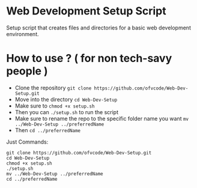 # Web Development Setup Script
Setup script that creates files and directories for a basic web development environment.


# How to use ? ( for non tech-savy people )
* Clone the repository `git clone https://github.com/ofvcode/Web-Dev-Setup.git`
* Move into the directory `cd Web-Dev-Setup`
* Make sure to `chmod +x setup.sh`
* Then you can `./setup.sh` to run the script
* Make sure to rename the repo to the specific folder name you want `mv ../Web-Dev-Setup ../preferredName`
* Then `cd ../preferredName` 

Just Commands: 

```
git clone https://github.com/ofvcode/Web-Dev-Setup.git
cd Web-Dev-Setup
chmod +x setup.sh
./setup.sh
mv ../Web-Dev-Setup ../preferredName
cd ../preferredName
```
